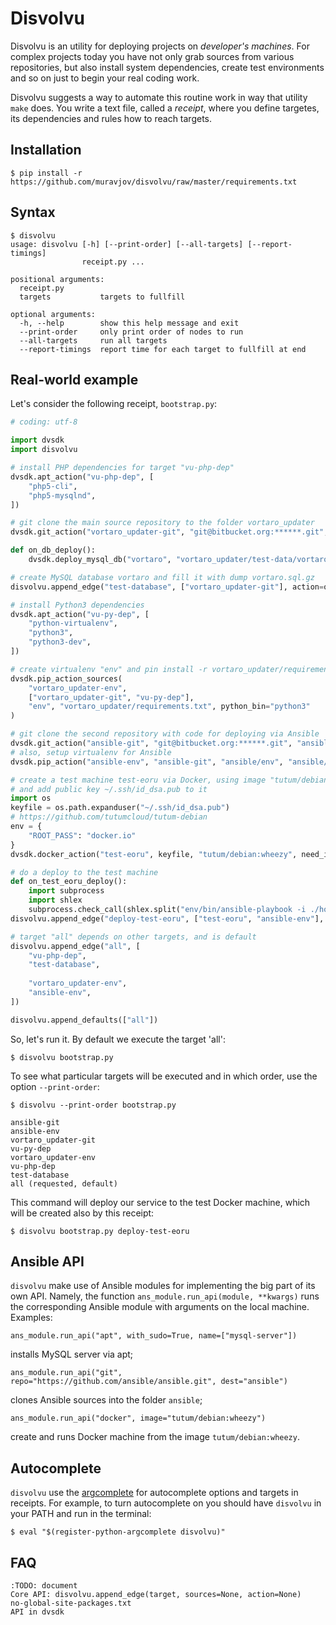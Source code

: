 # Disvolvu

Disvolvu is an utility for deploying projects on *developer's machines*. For complex
projects today you have not only grab sources from various repositories, but also install
system dependencies, create test environments and so on just to begin your real coding work.

Disvolvu suggests a way to automate this routine work in way that utility `make` does.
You write a text file, called a *receipt*, where you define targetes, its dependencies
and rules how to reach targets.

## Installation

    $ pip install -r https://github.com/muravjov/disvolvu/raw/master/requirements.txt

## Syntax

```
$ disvolvu 
usage: disvolvu [-h] [--print-order] [--all-targets] [--report-timings]
                receipt.py ...

positional arguments:
  receipt.py
  targets           targets to fullfill

optional arguments:
  -h, --help        show this help message and exit
  --print-order     only print order of nodes to run
  --all-targets     run all targets
  --report-timings  report time for each target to fullfill at end
```

## Real-world example

Let's consider the following receipt, `bootstrap.py`:

```python
# coding: utf-8

import dvsdk
import disvolvu

# install PHP dependencies for target "vu-php-dep"
dvsdk.apt_action("vu-php-dep", [
    "php5-cli",
    "php5-mysqlnd",
])

# git clone the main source repository to the folder vortaro_updater
dvsdk.git_action("vortaro_updater-git", "git@bitbucket.org:******.git", "vortaro_updater")

def on_db_deploy():
    dvsdk.deploy_mysql_db("vortaro", "vortaro_updater/test-data/vortaro.sql.gz")

# create MySQL database vortaro and fill it with dump vortaro.sql.gz
disvolvu.append_edge("test-database", ["vortaro_updater-git"], action=on_db_deploy)

# install Python3 dependencies
dvsdk.apt_action("vu-py-dep", [
    "python-virtualenv",
    "python3",
    "python3-dev",
])

# create virtualenv "env" and pin install -r vortaro_updater/requirements.txt
dvsdk.pip_action_sources(
    "vortaro_updater-env", 
    ["vortaro_updater-git", "vu-py-dep"], 
    "env", "vortaro_updater/requirements.txt", python_bin="python3"
)

# git clone the second repository with code for deploying via Ansible
dvsdk.git_action("ansible-git", "git@bitbucket.org:******.git", "ansible")
# also, setup virtualenv for Ansible
dvsdk.pip_action("ansible-env", "ansible-git", "ansible/env", "ansible/requirements.txt")

# create a test machine test-eoru via Docker, using image "tutum/debian:wheezy",
# and add public key ~/.ssh/id_dsa.pub to it
import os
keyfile = os.path.expanduser("~/.ssh/id_dsa.pub")
# https://github.com/tutumcloud/tutum-debian
env = {
    "ROOT_PASS": "docker.io"
}
dvsdk.docker_action("test-eoru", keyfile, "tutum/debian:wheezy", need_install_python=True, env=env)

# do a deploy to the test machine
def on_test_eoru_deploy():
    import subprocess
    import shlex
    subprocess.check_call(shlex.split("env/bin/ansible-playbook -i ./hosts site.py"), cwd="ansible")
disvolvu.append_edge("deploy-test-eoru", ["test-eoru", "ansible-env"], action=on_test_eoru_deploy)

# target "all" depends on other targets, and is default
disvolvu.append_edge("all", [
    "vu-php-dep",
    "test-database",
    
    "vortaro_updater-env",
    "ansible-env",
])

disvolvu.append_defaults(["all"])

```

So, let's run it. By default we execute the target 'all':

	$ disvolvu bootstrap.py
    
To see what particular targets will be executed and in which order, use the option `--print-order`:

	$ disvolvu --print-order bootstrap.py

    ansible-git
    ansible-env
    vortaro_updater-git
    vu-py-dep
    vortaro_updater-env
    vu-php-dep
    test-database
    all (requested, default)

This command will deploy our service to the test Docker machine, which will be created also by this receipt:

	$ disvolvu bootstrap.py deploy-test-eoru
    
## Ansible API

`disvolvu` make use of Ansible modules for implementing the big part of its own API. Namely, the function `ans_module.run_api(module, **kwargs)` runs the corresponding Ansible module with arguments on the local machine. Examples:

	ans_module.run_api("apt", with_sudo=True, name=["mysql-server"])
installs MySQL server via apt;

	ans_module.run_api("git", repo="https://github.com/ansible/ansible.git", dest="ansible")
clones Ansible sources into the folder `ansible`;

	ans_module.run_api("docker", image="tutum/debian:wheezy")
create and runs Docker machine from the image `tutum/debian:wheezy`.

## Autocomplete

`disvolvu` use the [argcomplete](http://argcomplete.readthedocs.org) for autocomplete options and targets in receipts.
For example, to turn autocomplete on you should have `disvolvu` in your PATH and run in the terminal:
	
    $ eval "$(register-python-argcomplete disvolvu)"

## FAQ

    :TODO: document
    Core API: disvolvu.append_edge(target, sources=None, action=None)
    no-global-site-packages.txt
    API in dvsdk
